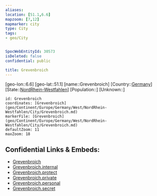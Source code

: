 ```yaml
---
aliases: 
location: [51.1,6.6]
mapzoom: [7,12] 
mapmarker: city 
type: City
tags:
- geo/City


SpocWebEntityId: 30573
isDeleted: false
confidential: public

title: Grevenbroich
---
```

[geo-lon::6.6]
[geo-lat::51.1]
[name::Grevenbroich]
[Country::[Germany](geo/Continent/Europe/Germany.md)]
[State::[NordRhein-Westfahlen](NordRhein-Westfahlen)]
[Population::]
[Unknown::]


```leaflet
id: Grevenbroich
coordinates: [Grevenbroich](geo/Continent/Europe/Germany/West/NordRhein-Westfahlen/City/Grevenbroich.md)
markerFile: [Grevenbroich](geo/Continent/Europe/Germany/West/NordRhein-Westfahlen/City/Grevenbroich.md)
defaultZoom: 11 
maxZoom: 18
```


## Confidential Links & Embeds: 
- [Grevenbroich](../../../../../../../../_public/geo/Continent/Europe/Germany/West/NordRhein-Westfahlen/City/Grevenbroich.md) 
- [Grevenbroich.internal](../../../../../../../../_internal/geo/Continent/Europe/Germany/West/NordRhein-Westfahlen/City/Grevenbroich.internal.md) 
- [Grevenbroich.protect](../../../../../../../../_protect/geo/Continent/Europe/Germany/West/NordRhein-Westfahlen/City/Grevenbroich.protect.md) 
- [Grevenbroich.private](../../../../../../../../_private/geo/Continent/Europe/Germany/West/NordRhein-Westfahlen/City/Grevenbroich.private.md) 
- [Grevenbroich.personal](../../../../../../../../_personal/geo/Continent/Europe/Germany/West/NordRhein-Westfahlen/City/Grevenbroich.personal.md) 
- [Grevenbroich.secret](../../../../../../../../_secret/geo/Continent/Europe/Germany/West/NordRhein-Westfahlen/City/Grevenbroich.secret.md) 
